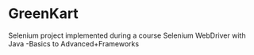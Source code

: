 # GreenKart
Selenium project implemented during a course Selenium WebDriver with Java -Basics to Advanced+Frameworks

